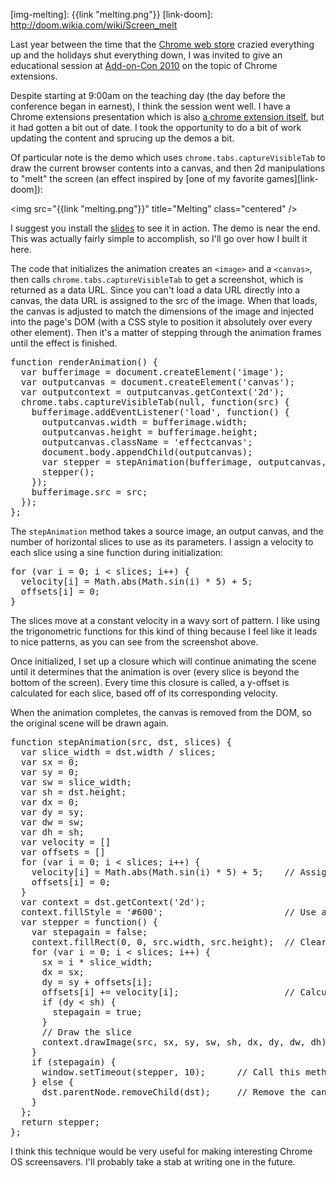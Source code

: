 [link-extension]: https://chrome.google.com/extensions/detail/igocgkpcgelnhiojhabmkhkgcdlpanhp
[link-addoncon]: http://addoncon.com/
[link-chromewebstore]: http://googleblog.blogspot.com/2010/12/update-on-chrome-web-store-and-chrome.html
[img-melting]: {{link "melting.png"}}
[link-doom]: http://doom.wikia.com/wiki/Screen_melt

Last year between the time that the [Chrome web store][link-chromewebstore]
crazied everything up and the holidays shut everything down, I was invited
to give an educational session at [Add-on-Con 2010][link-addoncon] on the
topic of Chrome extensions.

<!--BREAK-->

Despite starting at 9:00am on the teaching day (the day before the conference
began in earnest), I think the session went well.  I have a Chrome extensions
presentation which is also
[a chrome extension itself][link-extension], but it had gotten a bit out of
date.  I took the opportunity to do a bit of work updating the content and
sprucing up the demos a bit.

Of particular note is the demo which uses `chrome.tabs.captureVisibleTab`
to draw the current browser contents into a canvas, and then 2d manipulations
to "melt" the screen (an effect inspired by
[one of my favorite games][link-doom]):

<img src="{{link "melting.png"}}" title="Melting" class="centered" />

I suggest you install the [slides][link-extension] to see it in action.  The
demo is near the end.  This was actually fairly simple to accomplish, so I'll
go over how I built it here.

The code that initializes
the animation creates an `<image>`  and a `<canvas>`, then
calls `chrome.tabs.captureVisibleTab` to get a screenshot, which is returned as
a data URL. Since you can't load a data URL directly into a canvas, the data URL
is assigned to the src of the image. When that loads, the canvas is
adjusted to match the dimensions of the image and injected into the page's DOM
(with a CSS style to position it absolutely over every other element).
Then it's a matter of stepping through the animation frames until the
effect is finished.

<pre class="brush:javascript">
function renderAnimation() {
  var bufferimage = document.createElement('image');
  var outputcanvas = document.createElement('canvas');
  var outputcontext = outputcanvas.getContext('2d');
  chrome.tabs.captureVisibleTab(null, function(src) {
    bufferimage.addEventListener('load', function() {
      outputcanvas.width = bufferimage.width;
      outputcanvas.height = bufferimage.height;
      outputcanvas.className = 'effectcanvas';
      document.body.appendChild(outputcanvas);
      var stepper = stepAnimation(bufferimage, outputcanvas, 200);
      stepper();
    });
    bufferimage.src = src;
  });
};
</pre>

The `stepAnimation` method takes a source image, an output canvas, and the
number of horizontal slices to use as its parameters.  I assign a velocity to
each slice using a sine function during initialization:

<pre class="brush:javascript">
for (var i = 0; i &lt; slices; i++) {
  velocity[i] = Math.abs(Math.sin(i) * 5) + 5;
  offsets[i] = 0;
}
</pre>

The slices move at a constant velocity in a wavy sort of pattern. I like
using the trigonometric functions for this kind of thing
because I feel like it leads to nice patterns, as you can see from the
screenshot above.

Once initialized, I set up a closure which will continue animating the scene
until it determines that the animation is over (every slice is beyond the
bottom of the screen).  Every time this closure is called, a y-offset is
calculated for each slice, based off of its corresponding velocity.

When the animation completes, the canvas is removed from the DOM, so the
original scene will be drawn again.

<pre class="brush:javascript">
function stepAnimation(src, dst, slices) {
  var slice_width = dst.width / slices;
  var sx = 0;
  var sy = 0;
  var sw = slice_width;
  var sh = dst.height;
  var dx = 0;
  var dy = sy;
  var dw = sw;
  var dh = sh;
  var velocity = []
  var offsets = []
  for (var i = 0; i &lt; slices; i++) {
    velocity[i] = Math.abs(Math.sin(i) * 5) + 5;    // Assign a velocity
    offsets[i] = 0;
  }
  var context = dst.getContext('2d');
  context.fillStyle = '#600';                       // Use a red background
  var stepper = function() {
    var stepagain = false;
    context.fillRect(0, 0, src.width, src.height);  // Clear the old image data
    for (var i = 0; i &lt; slices; i++) {
      sx = i * slice_width;
      dx = sx;
      dy = sy + offsets[i];
      offsets[i] += velocity[i];                    // Calculate the offset
      if (dy &lt; sh) {
        stepagain = true;
      }
      // Draw the slice
      context.drawImage(src, sx, sy, sw, sh, dx, dy, dw, dh);
    }
    if (stepagain) {
      window.setTimeout(stepper, 10);      // Call this method again in 10ms
    } else {
      dst.parentNode.removeChild(dst);     // Remove the canvas from the DOM
    }
  };
  return stepper;
};
</pre>

I think this technique would be very useful for making interesting Chrome OS
screensavers.  I'll probably take a stab at writing one in the future.
